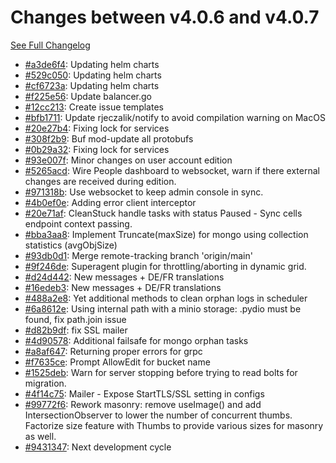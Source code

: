 # Changes between v4.0.6 and v4.0.7

[See Full Changelog](https://github.com/pydio/cells/compare/v4.0.6...v4.0.7)

- [#a3de6f4](https://github.com/pydio/cells/commit/a3de6f48f4f948326df34bf5295c640fa8633e18): Updating helm charts
- [#529c050](https://github.com/pydio/cells/commit/529c05055a11d1fdc3d1163331c69e30e8ec55ef): Updating helm charts
- [#cf6723a](https://github.com/pydio/cells/commit/cf6723a2971d9d33f76baa744d7151d0c71b0d8a): Updating helm charts
- [#f225e56](https://github.com/pydio/cells/commit/f225e567ebde057fff5523ccc3588b028fc61609): Update balancer.go
- [#12cc213](https://github.com/pydio/cells/commit/12cc2137be6b7c0d4bc584a4684d2967573276f3): Create issue templates
- [#bfb1711](https://github.com/pydio/cells/commit/bfb171119c8e5b0ac1890da0791f741b26640922): Update rjeczalik/notify to avoid compilation warning on MacOS
- [#20e27b4](https://github.com/pydio/cells/commit/20e27b47cf727d7523dd74a5c1b9f0aec6c8400c): Fixing lock for services
- [#308f2b9](https://github.com/pydio/cells/commit/308f2b950bba4db9226374ce464996f1cbe3bc6d): Buf mod-update all protobufs
- [#0b29a32](https://github.com/pydio/cells/commit/0b29a32feac49dc51a7999bd0be896564408d2a0): Fixing lock for services
- [#93e007f](https://github.com/pydio/cells/commit/93e007fc6eab9982f288e89965bbf29fff13a34f): Minor changes on user account edition
- [#5265acd](https://github.com/pydio/cells/commit/5265acd11701f45d4d563e4b4eec9709ac6f94bf): Wire People dashboard to websocket, warn if there external changes are received during edition.
- [#971318b](https://github.com/pydio/cells/commit/971318bf9238a0520bea114793c8e1896593bbd7): Use websocket to keep admin console in sync.
- [#4b0ef0e](https://github.com/pydio/cells/commit/4b0ef0e036c85d178cf9395613b7c1501110736d): Adding error client interceptor
- [#20e71af](https://github.com/pydio/cells/commit/20e71afd88ac4c2ab98d99f137d7b164bb949f67): CleanStuck handle tasks with status Paused - Sync cells endpoint context passing.
- [#bba3aa8](https://github.com/pydio/cells/commit/bba3aa8e19c7fab61727542e4e63507c9aa88600): Implement Truncate(maxSize) for mongo using collection statistics (avgObjSize)
- [#93db0d1](https://github.com/pydio/cells/commit/93db0d161a01bcfa53e2cfa9e63b408cea79d0a5): Merge remote-tracking branch 'origin/main'
- [#9f246de](https://github.com/pydio/cells/commit/9f246de9c2c4712f6561f78afde6b94d8b4dd01f): Superagent plugin for throttling/aborting in dynamic grid.
- [#d24d442](https://github.com/pydio/cells/commit/d24d442437471b2f0f6b3c86917697db2d2e5ac3): New messages + DE/FR translations
- [#16edeb3](https://github.com/pydio/cells/commit/16edeb34c8e2af1a3feec841e32e44a5913d65df): New messages + DE/FR translations
- [#488a2e8](https://github.com/pydio/cells/commit/488a2e8bd7ad6bd6ee95890a7b783a1e5044679b): Yet additional methods to clean orphan logs in scheduler
- [#6a8612e](https://github.com/pydio/cells/commit/6a8612e34a61cf64e61805c9541216740da7edae): Using internal path with a minio storage: .pydio must be found, fix path.join issue
- [#d82b9df](https://github.com/pydio/cells/commit/d82b9df4693cfab14449f077c9217db3a0d95e6d): fix SSL mailer
- [#4d90578](https://github.com/pydio/cells/commit/4d9057835560c26d6695d666836e4e95061d9d5c): Additional failsafe for mongo orphan tasks
- [#a8af647](https://github.com/pydio/cells/commit/a8af6479f6cebeaffd1ee794cfb3ded5d4c8e7e2): Returning proper errors for grpc
- [#f7635ce](https://github.com/pydio/cells/commit/f7635cef89136c05fe8900d14e62f7acc468a50b): Prompt AllowEdit for bucket name
- [#1525deb](https://github.com/pydio/cells/commit/1525deb829feb7cb2544c1f9a00d07c1c38a27d5): Warn for server stopping before trying to read bolts for migration.
- [#4f14c75](https://github.com/pydio/cells/commit/4f14c75caaafd68045cd793d7dce4db6e171e1e1): Mailer - Expose StartTLS/SSL setting in configs
- [#99772f6](https://github.com/pydio/cells/commit/99772f6d6e6fcf925a2f6bb39be1b21754218c6e): Rework masonry: remove useImage() and add IntersectionObserver to lower the number of concurrent thumbs. Factorize size feature with Thumbs to provide various sizes for masonry as well.
- [#9431347](https://github.com/pydio/cells/commit/94313475bd7bfbc13e922ca4f570797a70927155): Next development cycle
